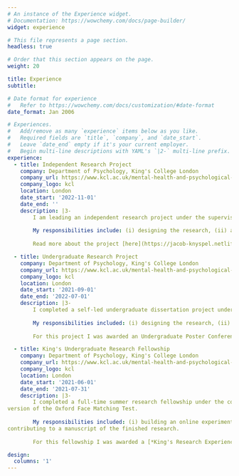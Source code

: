 ```yaml
---
# An instance of the Experience widget.
# Documentation: https://wowchemy.com/docs/page-builder/
widget: experience

# This file represents a page section.
headless: true

# Order that this section appears on the page.
weight: 20

title: Experience
subtitle: 

# Date format for experience
#   Refer to https://wowchemy.com/docs/customization/#date-format
date_format: Jan 2006

# Experiences.
#   Add/remove as many `experience` items below as you like.
#   Required fields are `title`, `company`, and `date_start`.
#   Leave `date_end` empty if it's your current employer.
#   Begin multi-line descriptions with YAML's `|2-` multi-line prefix.
experience:
  - title: Independent Research Project
    company: Department of Psychology, King's College London
    company_url: https://www.kcl.ac.uk/mental-health-and-psychological-sciences/about/departments/psychology
    company_logo: kcl
    location: London
    date_start: '2022-11-01'
    date_end: ''
    description: |3-
        I am leading an independent research project under the supervision of [Dr Ashley Brown](https://www.kcl.ac.uk/people/ashley-brown) at the Department of Psychology, King's College London, the aim of which is to develop and validate a new quantitative scale of gender salience. 
        
        My responsibilities include: (i) designing the research, (ii) applying for ethical approval, (iii) applying for funding, (iv) pre-registering the research, (v) managing participant recruitment, (vi) analysing psychometric data, and (vii) writing a manuscript of the finished research.
        
        Read more about the project [here](https://jacob-knyspel.netlify.app/project/gender-salience-scale-project/).

  - title: Undergraduate Research Project
    company: Department of Psychology, King's College London
    company_url: https://www.kcl.ac.uk/mental-health-and-psychological-sciences/about/departments/psychology
    company_logo: kcl
    location: London
    date_start: '2021-09-01'
    date_end: '2022-07-01'
    description: |3-
        I completed a self-led undergraduate dissertation project under the supervision of [Dr. Charlotte Russell](https://www.kcl.ac.uk/people/charlotte-russell) at the Department of Psychology, King’s College London, the aim of which was to investigate factors which influence the temporal mechanics of facial expression perception.
        
        My responsibilities included: (i) designing the research, (ii) applying for ethical approval, (iii) building an online experiment, (iv) managing participant recruitment, (v) analysing experimental data, and (vi) writing a manuscript of the finished research.
        
        For this project I was awarded an Undergraduate Poster Conference Prize and nominated for the [*EPS/BSA Undergraduate Project Prize*](#distinctions) and [*BPS Cognitive Section Undergraduate Project Prize*](#distinctions).

  - title: King's Undergraduate Research Fellowship
    company: Department of Psychology, King's College London
    company_url: https://www.kcl.ac.uk/mental-health-and-psychological-sciences/about/departments/psychology
    company_logo: kcl
    location: London
    date_start: '2021-06-01'
    date_end: '2021-07-31'
    description: |3-
        I completed a full-time summer research fellowship under the co-supervision of [Dr. Caroline Catmur](https://www.kcl.ac.uk/people/caroline-catmur) (King’s College London) and [Ms. Mirta Stantic](https://www.psy.ox.ac.uk/people/mirta-stantic) (University of Oxford), the aim of which was to develop a short-form
version of the Oxford Face Matching Test.
        
        My responsibilities included: (i) building an online experiment, (ii) contributing to participant recruitment, (iii) contributing to data analysis, and (iv)
contributing to a manuscript of the finished research.
        
        For this fellowship I was awarded a [*King's Research Experience Award*](#distinctions).

design:
  columns: '1'
---
```

